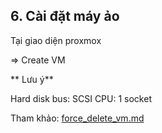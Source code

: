 ## 6. Cài đặt máy ảo

Tại giao diện proxmox 

=> Create VM

** Lưu ý**

Hard disk bus: SCSI
CPU: 1 socket


Tham khảo: [force_delete_vm.md](https://git.linex.vn/LiNEX/vvg-bot/src/branch/master/guide/force_delete_vm.md) 